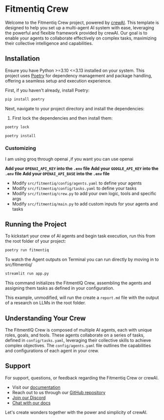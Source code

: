 # Fitmentiq Crew

Welcome to the Fitmentiq Crew project, powered by [crewAI](https://crewai.com). This template is designed to help you set up a multi-agent AI system with ease, leveraging the powerful and flexible framework provided by crewAI. Our goal is to enable your agents to collaborate effectively on complex tasks, maximizing their collective intelligence and capabilities.

## Installation

Ensure you have Python >=3.10 <=3.13 installed on your system. This project uses [Poetry](https://python-poetry.org/) for dependency management and package handling, offering a seamless setup and execution experience.

First, if you haven't already, install Poetry:

```bash
pip install poetry
```

Next, navigate to your project directory and install the dependencies:

1. First lock the dependencies and then install them:
```bash
poetry lock
```
```bash
poetry install
```
### Customizing
I am using groq through openai ,if you want you can use openai 

**Add your `OPENAI_API_KEY` into the `.env` file**
**Add your `GOOGLE_API_KEY` into the `.env` file**
**Add your `OPENAI_API_BASE` into the `.env` file**

- Modify `src/fitmentiq/config/agents.yaml` to define your agents
- Modify `src/fitmentiq/config/tasks.yaml` to define your tasks
- Modify `src/fitmentiq/crew.py` to add your own logic, tools and specific args
- Modify `src/fitmentiq/main.py` to add custom inputs for your agents and tasks

## Running the Project

To kickstart your crew of AI agents and begin task execution, run this from the root folder of your project:

```bash
poetry run fitmentiq
```
To watch the Agent outputs on Terminal you can run directly by moving in to src/fitmentiq/

```bash
streamlit run app.py
```
This command initializes the FitmentIQ Crew, assembling the agents and assigning them tasks as defined in your configuration.

This example, unmodified, will run the create a `report.md` file with the output of a research on LLMs in the root folder.

## Understanding Your Crew

The FitmentIQ Crew is composed of multiple AI agents, each with unique roles, goals, and tools. These agents collaborate on a series of tasks, defined in `config/tasks.yaml`, leveraging their collective skills to achieve complex objectives. The `config/agents.yaml` file outlines the capabilities and configurations of each agent in your crew.

## Support

For support, questions, or feedback regarding the Fitmentiq Crew or crewAI.
- Visit our [documentation](https://docs.crewai.com)
- Reach out to us through our [GitHub repository](https://github.com/joaomdmoura/crewai)
- [Join our Discord](https://discord.com/invite/X4JWnZnxPb)
- [Chat with our docs](https://chatg.pt/DWjSBZn)

Let's create wonders together with the power and simplicity of crewAI.
